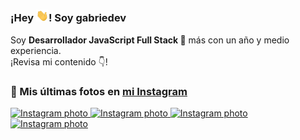 <h3>¡Hey <img src="https://raw.githubusercontent.com/ABSphreak/ABSphreak/master/gifs/Hi.gif" width="20px" decondig="async">! Soy gabriedev</h3>

<p>Soy <strong>Desarrollador JavaScript Full Stack 🚀</strong> más con un año y medio experiencia.<br />¡Revisa mi contenido 👇!</p>

### 📸 Mis últimas fotos en [mi Instagram](https://instagram.com/gabrie.dev)


<a href='https://instagram.com/p/CtruQitPJU1' target='_blank'>
  <img width='20%' src='https://instagram.fkiv7-1.fna.fbcdn.net/v/t51.2885-15/354557634_595647665883083_2498794285121939883_n.jpg?stp=dst-jpg_e15_fr_s1080x1080&_nc_ht=instagram.fkiv7-1.fna.fbcdn.net&_nc_cat=111&_nc_ohc=PWDhzk5664gAX_eiH7U&edm=APU89FABAAAA&ccb=7-5&oh=00_AfA0RBqTZszX7UN0WvRWkXEK-mkN67Z9RsxP5gBAtOqUOQ&oe=64A6F623&_nc_sid=bc0c2c' alt='Instagram photo' />
</a>
<a href='https://instagram.com/p/CtrtZEhvfjK' target='_blank'>
  <img width='20%' src='https://instagram.fkiv7-1.fna.fbcdn.net/v/t51.2885-15/354566352_1280061536273536_3184760590463359796_n.jpg?stp=dst-jpg_e15&_nc_ht=instagram.fkiv7-1.fna.fbcdn.net&_nc_cat=104&_nc_ohc=dKog8uqFj00AX8xJRnS&edm=APU89FABAAAA&ccb=7-5&oh=00_AfCq1jvvVjOcnHaRJcsgvqx2p88HDQIxy4i5Pcr1Fq21hA&oe=64A65B1C&_nc_sid=bc0c2c' alt='Instagram photo' />
</a>
<a href='https://instagram.com/p/CtDUXiGIwfW' target='_blank'>
  <img width='20%' src='https://instagram.fkiv7-1.fna.fbcdn.net/v/t51.2885-15/350888316_2281662725376540_4082540287140756007_n.jpg?stp=dst-jpg_e15&_nc_ht=instagram.fkiv7-1.fna.fbcdn.net&_nc_cat=100&_nc_ohc=rEMHSMwMxxUAX-7-uxc&edm=APU89FABAAAA&ccb=7-5&oh=00_AfBri6du4WvB0uPCu56v_9T8F3U0H8ZKz4zciZaNUdZgsA&oe=64A52118&_nc_sid=bc0c2c' alt='Instagram photo' />
</a>
<a href='https://instagram.com/p/CoTfm_INWyt' target='_blank'>
  <img width='20%' src='https://instagram.fkiv7-1.fna.fbcdn.net/v/t51.2885-15/321050480_935030397667260_4356312353538439528_n.jpg?stp=dst-jpg_e15&_nc_ht=instagram.fkiv7-1.fna.fbcdn.net&_nc_cat=100&_nc_ohc=KMngtdK2FpsAX8wXtuE&edm=APU89FABAAAA&ccb=7-5&oh=00_AfAM8ZtC_sGeDUB87feTfo34eujN_g-xfQA-chQ2u9eAzQ&oe=64A6DD97&_nc_sid=bc0c2c' alt='Instagram photo' />
</a>

